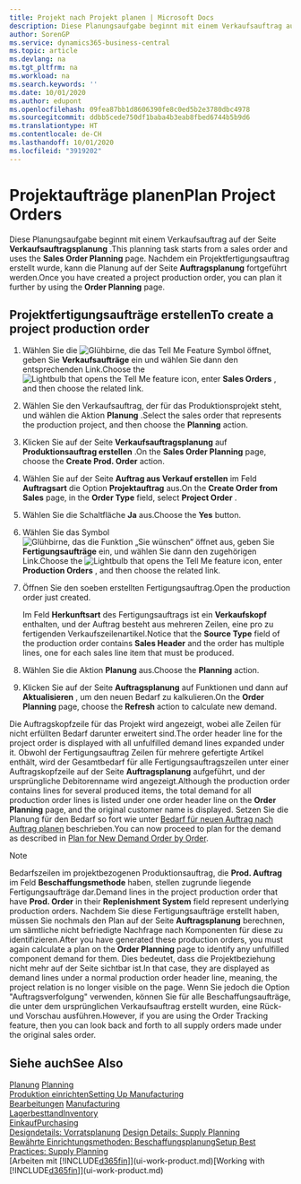 ```yaml
---
title: Projekt nach Projekt planen | Microsoft Docs
description: Diese Planungsaufgabe beginnt mit einem Verkaufsauftrag auf der Seite **Verkaufsauftragsplanung** . Nachdem ein Projektfertigungsauftrag erstellt wurde, kann die Planung auf der Seite **Auftragsplanung** fortgeführt werden.
author: SorenGP
ms.service: dynamics365-business-central
ms.topic: article
ms.devlang: na
ms.tgt_pltfrm: na
ms.workload: na
ms.search.keywords: ''
ms.date: 10/01/2020
ms.author: edupont
ms.openlocfilehash: 09fea87bb1d8606390fe8c0ed5b2e3780dbc4978
ms.sourcegitcommit: ddbb5cede750df1baba4b3eab8fbed6744b5b9d6
ms.translationtype: HT
ms.contentlocale: de-CH
ms.lasthandoff: 10/01/2020
ms.locfileid: "3919202"
---
```

# <a name="plan-project-orders"></a><span data-ttu-id="164ad-104">Projektaufträge planen</span><span class="sxs-lookup"><span data-stu-id="164ad-104">Plan Project Orders</span></span>
<span data-ttu-id="164ad-105">Diese Planungsaufgabe beginnt mit einem Verkaufsauftrag auf der Seite **Verkaufsauftragsplanung** .</span><span class="sxs-lookup"><span data-stu-id="164ad-105">This planning task starts from a sales order and uses the **Sales Order Planning** page.</span></span> <span data-ttu-id="164ad-106">Nachdem ein Projektfertigungsauftrag erstellt wurde, kann die Planung auf der Seite **Auftragsplanung** fortgeführt werden.</span><span class="sxs-lookup"><span data-stu-id="164ad-106">Once you have created a project production order, you can plan it further by using the **Order Planning** page.</span></span>  

## <a name="to-create-a-project-production-order"></a><span data-ttu-id="164ad-107">Projektfertigungsaufträge erstellen</span><span class="sxs-lookup"><span data-stu-id="164ad-107">To create a project production order</span></span>  

1.  <span data-ttu-id="164ad-108">Wählen Sie die ![Glühbirne, die das Tell Me Feature](media/ui-search/search_small.png "Tell Me-Funktion") Symbol öffnet, geben Sie **Verkaufsaufträge** ein und wählen Sie dann den entsprechenden Link.</span><span class="sxs-lookup"><span data-stu-id="164ad-108">Choose the ![Lightbulb that opens the Tell Me feature](media/ui-search/search_small.png "Tell me what you want to do") icon, enter **Sales Orders** , and then choose the related link.</span></span>  
2.  <span data-ttu-id="164ad-109">Wählen Sie den Verkaufsauftrag, der für das Produktionsprojekt steht, und wählen die Aktion **Planung** .</span><span class="sxs-lookup"><span data-stu-id="164ad-109">Select the sales order that represents the production project, and then choose the **Planning** action.</span></span>  
4.  <span data-ttu-id="164ad-110">Klicken Sie auf der Seite **Verkaufsauftragsplanung** auf  **Produktionsauftrag erstellen** .</span><span class="sxs-lookup"><span data-stu-id="164ad-110">On the **Sales Order Planning** page, choose  the **Create Prod. Order** action.</span></span>  
5.  <span data-ttu-id="164ad-111">Wählen Sie auf der Seite **Auftrag aus Verkauf erstellen** im Feld **Auftragsart** die Option **Projektauftrag** aus.</span><span class="sxs-lookup"><span data-stu-id="164ad-111">On the **Create Order from Sales** page, in the **Order Type** field, select **Project Order** .</span></span>  
6.  <span data-ttu-id="164ad-112">Wählen Sie die Schaltfläche **Ja** aus.</span><span class="sxs-lookup"><span data-stu-id="164ad-112">Choose the **Yes** button.</span></span>  
7.  <span data-ttu-id="164ad-113">Wählen Sie das Symbol ![Glühbirne, das die Funktion „Sie wünschen“ öffnet](media/ui-search/search_small.png "Tell Me-Funktion") aus, geben Sie **Fertigungsaufträge** ein, und wählen Sie dann den zugehörigen Link.</span><span class="sxs-lookup"><span data-stu-id="164ad-113">Choose the ![Lightbulb that opens the Tell Me feature](media/ui-search/search_small.png "Tell me what you want to do") icon, enter **Production Orders** , and then choose the related link.</span></span>
8. <span data-ttu-id="164ad-114">Öffnen Sie den soeben erstellten Fertigungsauftrag.</span><span class="sxs-lookup"><span data-stu-id="164ad-114">Open the production order just created.</span></span>  

    <span data-ttu-id="164ad-115">Im Feld **Herkunftsart** des Fertigungsauftrags ist ein **Verkaufskopf** enthalten, und der Auftrag besteht aus mehreren Zeilen, eine pro zu fertigenden Verkaufszeilenartikel.</span><span class="sxs-lookup"><span data-stu-id="164ad-115">Notice that the **Source Type** field of the production order contains **Sales Header** and the order has multiple lines, one for each sales line item that must be produced.</span></span>  
9. <span data-ttu-id="164ad-116">Wählen Sie die Aktion **Planung** aus.</span><span class="sxs-lookup"><span data-stu-id="164ad-116">Choose the **Planning** action.</span></span>
10. <span data-ttu-id="164ad-117">Klicken Sie auf der Seite **Auftragsplanung** auf Funktionen und dann auf **Aktualisieren** , um den neuen Bedarf zu kalkulieren.</span><span class="sxs-lookup"><span data-stu-id="164ad-117">On the **Order Planning** page, choose the **Refresh** action to calculate new demand.</span></span>  

<span data-ttu-id="164ad-118">Die Auftragskopfzeile für das Projekt wird angezeigt, wobei alle Zeilen für nicht erfüllten Bedarf darunter erweitert sind.</span><span class="sxs-lookup"><span data-stu-id="164ad-118">The order header line for the project order is displayed with all unfulfilled demand lines expanded under it.</span></span> <span data-ttu-id="164ad-119">Obwohl der Fertigungsauftrag Zeilen für mehrere gefertigte Artikel enthält, wird der Gesamtbedarf für alle Fertigungsauftragszeilen unter einer Auftragskopfzeile auf der Seite **Auftragsplanung** aufgeführt, und der ursprüngliche Debitorenname wird angezeigt.</span><span class="sxs-lookup"><span data-stu-id="164ad-119">Although the production order contains lines for several produced items, the total demand for all production order lines is listed under one order header line on the **Order Planning** page, and the original customer name is displayed.</span></span> <span data-ttu-id="164ad-120">Setzen Sie die Planung für den Bedarf so fort wie unter [Bedarf für neuen Auftrag nach Auftrag planen](production-how-to-plan-for-new-demand.md) beschrieben.</span><span class="sxs-lookup"><span data-stu-id="164ad-120">You can now proceed to plan for the demand as described in [Plan for New Demand Order by Order](production-how-to-plan-for-new-demand.md).</span></span>  

> [!NOTE]  
>  <span data-ttu-id="164ad-121">Bedarfszeilen im projektbezogenen Produktionsauftrag, die **Prod. Auftrag** im Feld **Beschaffungsmethode** haben, stellen zugrunde liegende Fertigungsaufträge dar.</span><span class="sxs-lookup"><span data-stu-id="164ad-121">Demand lines in the project production order that have **Prod. Order** in their **Replenishment System** field represent underlying production orders.</span></span> <span data-ttu-id="164ad-122">Nachdem Sie diese Fertigungsaufträge erstellt haben, müssen Sie nochmals den Plan auf der Seite **Auftragsplanung** berechnen, um sämtliche nicht befriedigte Nachfrage nach Komponenten für diese zu identifizieren.</span><span class="sxs-lookup"><span data-stu-id="164ad-122">After you have generated these production orders, you must again calculate a plan on the **Order Planning** page to identify any unfulfilled component demand for them.</span></span> <span data-ttu-id="164ad-123">Dies bedeutet, dass die Projektbeziehung nicht mehr auf der Seite sichtbar ist.</span><span class="sxs-lookup"><span data-stu-id="164ad-123">In that case, they are displayed as demand lines under a normal production order header line, meaning, the project relation is no longer visible on the page.</span></span> <span data-ttu-id="164ad-124">Wenn Sie jedoch die Option "Auftragsverfolgung" verwenden, können Sie für alle Beschaffungsaufträge, die unter dem ursprünglichen Verkaufsauftrag erstellt wurden, eine Rück- und Vorschau ausführen.</span><span class="sxs-lookup"><span data-stu-id="164ad-124">However, if you are using the Order Tracking feature, then you can look back and forth to all supply orders made under the original sales order.</span></span>  

## <a name="see-also"></a><span data-ttu-id="164ad-125">Siehe auch</span><span class="sxs-lookup"><span data-stu-id="164ad-125">See Also</span></span>
<span data-ttu-id="164ad-126">[Planung](production-planning.md) </span><span class="sxs-lookup"><span data-stu-id="164ad-126">[Planning](production-planning.md) </span></span>  
[<span data-ttu-id="164ad-127">Produktion einrichten</span><span class="sxs-lookup"><span data-stu-id="164ad-127">Setting Up Manufacturing</span></span>](production-configure-production-processes.md)  
<span data-ttu-id="164ad-128">[Bearbeitungen](production-manage-manufacturing.md)  </span><span class="sxs-lookup"><span data-stu-id="164ad-128">[Manufacturing](production-manage-manufacturing.md)  </span></span>  
[<span data-ttu-id="164ad-129">Lagerbesttand</span><span class="sxs-lookup"><span data-stu-id="164ad-129">Inventory</span></span>](inventory-manage-inventory.md)  
[<span data-ttu-id="164ad-130">Einkauf</span><span class="sxs-lookup"><span data-stu-id="164ad-130">Purchasing</span></span>](purchasing-manage-purchasing.md)  
<span data-ttu-id="164ad-131">[Designdetails: Vorratsplanung](design-details-supply-planning.md) </span><span class="sxs-lookup"><span data-stu-id="164ad-131">[Design Details: Supply Planning](design-details-supply-planning.md) </span></span>  
[<span data-ttu-id="164ad-132">Bewährte Einrichtungsmethoden: Beschaffungsplanung</span><span class="sxs-lookup"><span data-stu-id="164ad-132">Setup Best Practices: Supply Planning</span></span>](setup-best-practices-supply-planning.md)  
<span data-ttu-id="164ad-133">[Arbeiten mit [!INCLUDE[d365fin](includes/d365fin_md.md)]](ui-work-product.md)</span><span class="sxs-lookup"><span data-stu-id="164ad-133">[Working with [!INCLUDE[d365fin](includes/d365fin_md.md)]](ui-work-product.md)</span></span>
